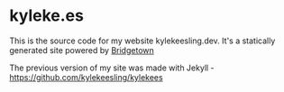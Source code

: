 kyleke.es
========

This is the source code for my website kylekeesling.dev. It's a statically generated site powered by [Bridgetown](https://www.bridgetownrb.com)

The previous version of my site was made with Jekyll - https://github.com/kylekeesling/kylekees
